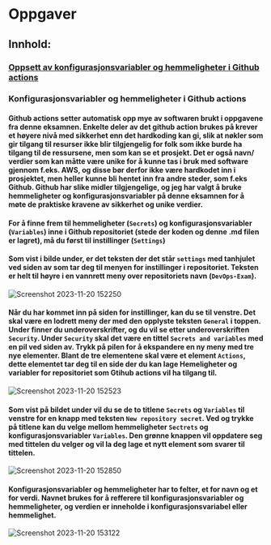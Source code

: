 # Oppgaver

## Innhold:

### [Oppsett av konfigurasjonsvariabler og hemmeligheter i Github actions](#konfigurasjonsvariabler-og-hemmeligheter-i-github-actions)

### 

### Konfigurasjonsvariabler og hemmeligheter i Github actions

#### Github actions setter automatisk opp mye av softwaren brukt i oppgavene fra denne eksamnen. Enkelte deler av det github action brukes på krever et høyere nivå med sikkerhet enn det hardkoding kan gi, slik at nøkler som gir tilgang til resurser ikke blir tilgjengelig for folk som ikke burde ha tilgang til de ressursene, men som kan se et prosjekt. Det er også navn/ verdier som kan måtte være unike for å kunne tas i bruk med software gjennom f.eks. AWS, og disse bør derfor ikke være hardkodet inn i prosjektet, men heller kunne bli hentet inn fra andre steder, som f.eks Github. Github har slike midler tilgjengelige, og jeg har valgt å bruke hemmeligheter og konfigurasjonsvariabler på denne eksamnen for å møte de praktiske kravene av sikkerhet og unike verdier.

#### For å finne frem til hemmeligheter (`Secrets`) og konfigurasjonsvariabler (`Variables`) inne i Github repositoriet (stede der koden og denne .md filen er lagret), må du først til instillinger (`Settings`)

#### Som vist i bilde under, er det teksten der det står `settings` med tanhjulet ved siden av som tar deg til menyen for instillinger i repositoriet. Teksten er helt til høyre i en vannrett meny over repositoriets navn (`DevOps-Exam`).

![Screenshot 2023-11-20 152250](https://github.com/Personal-Hoyskolen-Kristiania-Work/DevOps-Exam/assets/56083504/e10e1cc5-c76e-41f0-847a-3fcb8a1ae49e)

#### Når du har kommet inn på siden for instillinger, kan du se til venstre. Det skal være en lodrett meny der med den opplyste teksten `General` i toppen. Under finner du underoverskrifter, og du vil se etter underoverskriften `Security`. Under `Security` skal det være en tittel `Secrets and variables` med en pil ved siden av. Trykk på pilen for å ekspandere en ny meny med tre nye elementer. Blant de tre elementene skal være et element `Actions`, dette elementet tar deg til en side der du kan lage Hemeligheter og variabler for repositoriet som Gtihub actions vil ha tilgang til.

![Screenshot 2023-11-20 152523](https://github.com/Personal-Hoyskolen-Kristiania-Work/DevOps-Exam/assets/56083504/2a3b55cd-b40b-4cfc-97fe-2bc2ad02c005)

#### Som vist på bildet under vil du se de to titlene `Secrets` og `Variables` til venstre for en knapp med teksten `New repository secret`. Ved og trykke på titlene kan du velge mellom hemmeligheter `Sectrets` og konfigurasjonsvariabler `Variables`. Den grønne knappen vil oppdatere seg med tittelen du velger og vil la deg lage et nytt element som svarer til tittelen.

![Screenshot 2023-11-20 152850](https://github.com/Personal-Hoyskolen-Kristiania-Work/DevOps-Exam/assets/56083504/bc51714b-ae82-420e-b944-b31e1e9deaad)

#### Konfigurasjonsvariabler og hemmeligheter har to felter, et for navn og et for verdi. Navnet brukes for å refferere til konfigurasjonsvariabler og hemmeligheter, og verdien er inneholde i konfigurasjonsvariabel eller hemmelighet.

![Screenshot 2023-11-20 153122](https://github.com/Personal-Hoyskolen-Kristiania-Work/DevOps-Exam/assets/56083504/c6c79b21-bf7a-4f48-b510-056f231e5be0)
